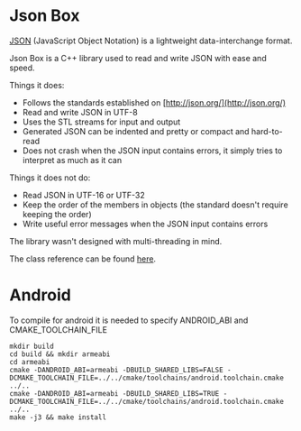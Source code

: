 <!-- -*- markdown -*- -->
# Json Box

[JSON](http://json.org/) (JavaScript Object Notation) is a lightweight data-interchange format.

Json Box is a C++ library used to read and write JSON with ease and speed.

Things it does:
* Follows the standards established on [http://json.org/](http://json.org/)
* Read and write JSON in UTF-8
* Uses the STL streams for input and output
* Generated JSON can be indented and pretty or compact and hard-to-read
* Does not crash when the JSON input contains errors, it simply tries to interpret as much as it can

Things it does not do:
* Read JSON in UTF-16 or UTF-32
* Keep the order of the members in objects (the standard doesn't require keeping the order)
* Write useful error messages when the JSON input contains errors

The library wasn't designed with multi-threading in mind.

The class reference can be found [here](http://anhero.github.com/JsonBox).

Android
===

To compile for android it is needed to specify ANDROID_ABI and CMAKE_TOOLCHAIN_FILE

```
mkdir build
cd build && mkdir armeabi
cd armeabi
cmake -DANDROID_ABI=armeabi -DBUILD_SHARED_LIBS=FALSE -DCMAKE_TOOLCHAIN_FILE=../../cmake/toolchains/android.toolchain.cmake ../..
cmake -DANDROID_ABI=armeabi -DBUILD_SHARED_LIBS=TRUE -DCMAKE_TOOLCHAIN_FILE=../../cmake/toolchains/android.toolchain.cmake ../..
make -j3 && make install
```

